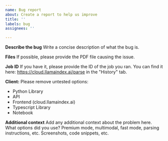```yaml
---
name: Bug report
about: Create a report to help us improve
title: ''
labels: bug
assignees: ''

---
```


**Describe the bug**
Write a concise description of what the bug is.

**Files**
If possible, please provide the PDF file causing the issue.

**Job ID**
If you have it, please provide the ID of the job you ran.
You can find it here: https://cloud.llamaindex.ai/parse in the "History" tab.

**Client:**
Please remove untested options:
 - Python Library
 - API
 - Frontend (cloud.llamaindex.ai)
 - Typescript Library
 - Notebook

**Additional context**
Add any additional context about the problem here.
What options did you use? Premium mode, multimodal, fast mode, parsing instructions, etc.
Screenshots, code snippets, etc.
